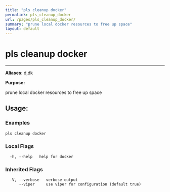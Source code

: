 ```yaml
---
title: "pls cleanup docker"
permalink: pls_cleanup_docker
url: /pages/pls_cleanup_docker/
summary: "prune local docker resources to free up space"
layout: default
---
```

# pls cleanup docker 

---
**Aliases**: d,dk

**Purpose:**

prune local docker resources to free up space

## Usage:

### Examples

```
pls cleanup docker
```

### Local Flags

```
  -h, --help   help for docker
```

### Inherited Flags

```
  -V, --verbose   verbose output
      --viper     use viper for configuration (default true)
```
